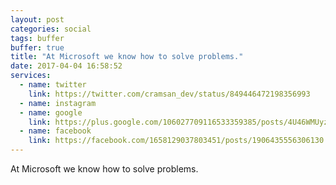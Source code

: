 ```yaml
---
layout: post
categories: social
tags: buffer
buffer: true
title: "At Microsoft we know how to solve problems."
date: 2017-04-04 16:58:52
services: 
  - name: twitter
    link: https://twitter.com/cramsan_dev/status/849446472198356993
  - name: instagram
  - name: google
    link: https://plus.google.com/106027709116533359385/posts/4U46WMUyzEG
  - name: facebook
    link: https://facebook.com/1658129037803451/posts/1906435556306130
---
```

At Microsoft we know how to solve problems.
